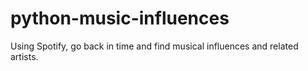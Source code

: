 # python-music-influences
Using Spotify, go back in time and find musical influences and related artists. 
